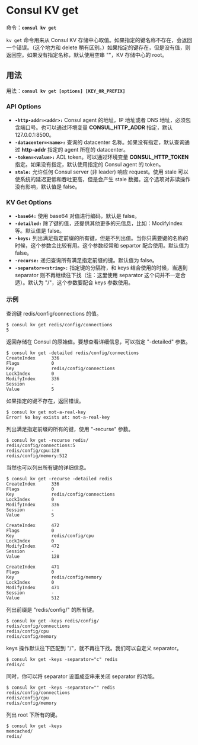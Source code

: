 # Consul KV get

命令：**`consul kv get`**

`kv get` 命令用来从 Consul KV 存储中心取值。如果指定的键名称不存在，会返回一个错误。（这个地方和 delete 稍有区别。）如果指定的键存在，但是没有值，则返回空。如果没有指定名称，默认使用空串 ""，KV 存储中心的 root。

## 用法
用法：**`consul kv get [options] [KEY_OR_PREFIX]`**

### API Options
* **`-http-addr=<addr>:`** Consul agent 的地址，IP 地址或者 DNS 地址，必须包含端口号。也可以通过环境变量 **CONSUL_HTTP_ADDR** 指定，默认 127.0.0.1:8500。
* **`-datacenter=<name>:`** 查询的 datacenter 名称。如果没有指定，默认查询通过 **http-addr** 指定的 agent 所在的 datacenter。
* **`-token=<value>:`** ACL token。可以通过环境变量 **CONSUL_HTTP_TOKEN** 指定。如果没有指定，默认使用指定的 Consul agent 的 token。
* **`stale:`** 允许任何 Consul server (非 leader) 响应 request。使用 stale 可以使系统的延迟更低和吞吐更高，但是会产生 stale 数据。这个选项对非读操作没有影响，默认值是 false。

### KV Get Options
* **`-base64:`** 使用 base64 对值进行编码，默认是 false。
* **`-detailed:`** 除了键的值，还提供其他更多的元信息，比如：ModifyIndex 等。默认值是 false。
* **`-keys:`** 列出满足指定前缀的所有键，但是不列出值。当你只需要键的名称的时候，这个参数会比较有用。这个参数经常和 separtor 配合使用。默认值为 false。
* **`-recurse:`** 递归查询所有满足指定前缀的键。默认值为 false。
* **`-separator=<string>:`** 指定键的分隔符，和 keys 结合使用的时候，当遇到 separator 则不再继续往下找（注：这里使用 separator 这个词并不一定合适）。默认为 "/"，这个参数要配合 keys 参数使用。

### 示例
查询键 redis/config/connections 的值。
```text
$ consul kv get redis/config/connections
5
```
返回存储在 Consul 的原始值。要想查看详细信息，可以指定 "-detailed" 参数。
```text
$ consul kv get -detailed redis/config/connections
CreateIndex      336
Flags            0
Key              redis/config/connections
LockIndex        0
ModifyIndex      336
Session          -
Value            5
```

如果指定的键不存在，返回错误。
```text
$ consul kv get not-a-real-key
Error! No key exists at: not-a-real-key
```

列出满足指定前缀的所有的键，使用 "-recurse" 参数。
```text
$ consul kv get -recurse redis/
redis/config/connections:5
redis/config/cpu:128
redis/config/memory:512
```

当然也可以列出所有键的详细信息。
```text
$ consul kv get -recurse -detailed redis
CreateIndex      336
Flags            0
Key              redis/config/connections
LockIndex        0
ModifyIndex      336
Session          -
Value            5

CreateIndex      472
Flags            0
Key              redis/config/cpu
LockIndex        0
ModifyIndex      472
Session          -
Value            128

CreateIndex      471
Flags            0
Key              redis/config/memory
LockIndex        0
ModifyIndex      471
Session          -
Value            512
```

列出前缀是 "redis/config/" 的所有键。
```text
$ consul kv get -keys redis/config/
redis/config/connections
redis/config/cpu
redis/config/memory
```

keys 操作默认往下匹配到 "/"，就不再往下找。我们可以自定义 separator。
```text
$ consul kv get -keys -separator="c" redis
redis/c
```

同时，你可以将 separator 设置成空串来关闭 separator 的功能。
```text
$ consul kv get -keys -separator="" redis
redis/config/connections
redis/config/cpu
redis/config/memory
```

列出 root 下所有的键。
```text
$ consul kv get -keys
memcached/
redis/
```